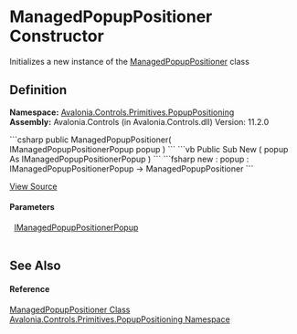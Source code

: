 # ManagedPopupPositioner Constructor


Initializes a new instance of the <a href="T_Avalonia_Controls_Primitives_PopupPositioning_ManagedPopupPositioner">ManagedPopupPositioner</a> class



## Definition
**Namespace:** <a href="N_Avalonia_Controls_Primitives_PopupPositioning">Avalonia.Controls.Primitives.PopupPositioning</a>  
**Assembly:** Avalonia.Controls (in Avalonia.Controls.dll) Version: 11.2.0

<Tabs groupId="api-code-preview">
<TabItem value="csharp" label="C#">
```csharp
public ManagedPopupPositioner(
	IManagedPopupPositionerPopup popup
)
```
</TabItem>
<TabItem value="vb" label="VB">
```vb
Public Sub New ( 
	popup As IManagedPopupPositionerPopup
)
```
</TabItem>
<TabItem value="fsharp" label="F#">
```fsharp
new : 
        popup : IManagedPopupPositionerPopup -> ManagedPopupPositioner
```
</TabItem>
</Tabs>



<a href="https://github.com/AvaloniaUI/Avalonia/tree/master/src/Avalonia.Controls/Primitives/PopupPositioning/ManagedPopupPositioner.cs#L40" title="View the source code">View Source</a>



#### Parameters
<dl><dt>  <a href="T_Avalonia_Controls_Primitives_PopupPositioning_IManagedPopupPositionerPopup">IManagedPopupPositionerPopup</a></dt><dd> </dd></dl>

## See Also


#### Reference
<a href="T_Avalonia_Controls_Primitives_PopupPositioning_ManagedPopupPositioner">ManagedPopupPositioner Class</a>  
<a href="N_Avalonia_Controls_Primitives_PopupPositioning">Avalonia.Controls.Primitives.PopupPositioning Namespace</a>  
